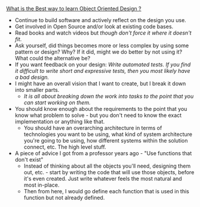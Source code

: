 [What is the Best way to learn Object Oriented Design ?](https://www.reddit.com/r/learnprogramming/comments/1co7tk3/what_is_the_best_way_to_learn_object_oriented/)
- Continue to build software and actively reflect on the design you use.
- Get involved in Open Source and/or look at existing code bases.
- Read books and watch videos but *though don't force it where it doesn't fit*.
- Ask yourself, did things becomes more or less complex by using some pattern or design? Why? If it did, might we do better by not using it? What could the alternative be?
- If you want feedback on your design: *Write automated tests. If you find it difficult to write short and expressive tests, then you most likely have a bad design.*
- I might have an overall vision that I want to create, but I break it down into smaller parts.
	- *It is all about breaking down the work into tasks to the point that you can start working on them.*
- You should know enough about the requirements to the point that you know what problem to solve - but you don't need to know the exact implementation or anything like that.
	- You should have an overarching architecture in terms of technologies you want to be using, what kind of system architecture you're going to be using, how different systems within the solution connect, etc. The high level stuff.
- A piece of advice I got from a professor years ago - "Use functions that don't exist"
	- Instead of thinking about all the objects you'll need, designing them out, etc. - start by writing the code that will use those objects, before it's even created. Just write whatever feels the most natural and most in-place.
	- Then from here, I would go define each function that is used in this function but not already defined.


